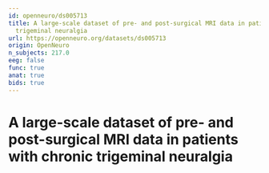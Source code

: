 ```yaml
---
id: openneuro/ds005713
title: A large-scale dataset of pre- and post-surgical MRI data in patients with chronic
  trigeminal neuralgia
url: https://openneuro.org/datasets/ds005713
origin: OpenNeuro
n_subjects: 217.0
eeg: false
func: true
anat: true
bids: true
---
```


# A large-scale dataset of pre- and post-surgical MRI data in patients with chronic trigeminal neuralgia
